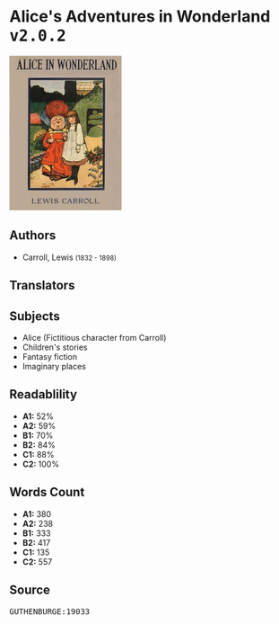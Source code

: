 # Alice's Adventures in Wonderland <kbd>v2.0.2</kbd>

![](./cover.medium.jpg "")

## Authors


 - Carroll, Lewis <small>(1832 - 1898)</small>

## Translators



## Subjects


 - Alice (Fictitious character from Carroll)
 - Children's stories
 - Fantasy fiction
 - Imaginary places

## Readablility


 - **A1:** 52%
 - **A2:** 59%
 - **B1:** 70%
 - **B2:** 84%
 - **C1:** 88%
 - **C2:** 100%

## Words Count


 - **A1:** 380
 - **A2:** 238
 - **B1:** 333
 - **B2:** 417
 - **C1:** 135
 - **C2:** 557

## Source


<kbd>GUTHENBURGE:19033</kbd>
